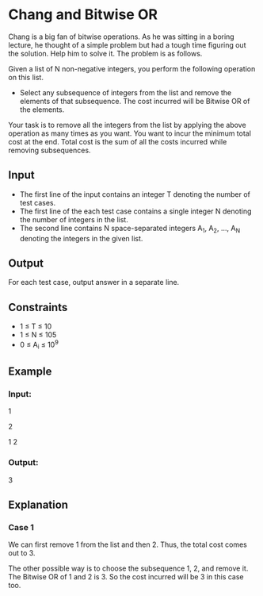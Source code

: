 # Chang and Bitwise OR

Chang is a big fan of bitwise operations. 
As he was sitting in a boring lecture, he thought of a simple problem but had a tough time figuring out the solution. Help him to solve it. 
The problem is as follows.

Given a list of N non-negative integers, you perform the following operation on this list.

- Select any subsequence of integers from the list and remove the elements of that subsequence. The cost incurred will be Bitwise OR of the elements.

Your task is to remove all the integers from the list by applying the above operation as many times as you want. 
You want to incur the minimum total cost at the end. Total cost is the sum of all the costs incurred while removing subsequences.

## Input

- The first line of the input contains an integer T denoting the number of test cases.
- The first line of the each test case contains a single integer N denoting the number of integers in the list.
- The second line contains N space-separated integers A<sub>1</sub>, A<sub>2</sub>, ..., A<sub>N</sub> denoting the integers in the given list.

## Output

For each test case, output answer in a separate line.

## Constraints

- 1 ≤ T ≤ 10
- 1 ≤ N ≤ 105
- 0 ≤ A<sub>i</sub> ≤ 10<sup>9</sup>

## Example

### Input:

1

2

1 2

### Output:

3

## Explanation

### Case 1

We can first remove 1 from the list and then 2. Thus, the total cost comes out to 3.

The other possible way is to choose the subsequence 1, 2, and remove it. The Bitwise OR of 1 and 2 is 3. So the cost incurred will be 3 in this case too.
